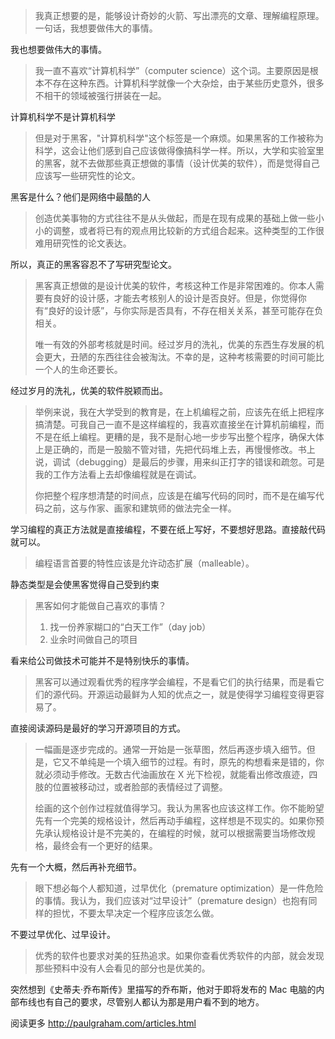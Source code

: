 
> 我真正想要的是，能够设计奇妙的火箭、写出漂亮的文章、理解编程原理。一句话，我想要做伟大的事情。

我也想要做伟大的事情。

> 我一直不喜欢“计算机科学”（computer
> science）这个词。主要原因是根本不存在这种东西。计算机科学就像一个大杂烩，由于某些历史意外，很多不相干的领域被强行拼装在一起。

计算机科学不是计算机科学

> 但是对于黑客，"计算机科学"这个标签是一个麻烦。如果黑客的工作被称为科学，这会让他们感到自己应该做得像搞科学一样。所以，大学和实验室里的黑客，就不去做那些真正想做的事情（设计优美的软件），而是觉得自己应该写一些研究性的论文。

黑客是什么？他们是网络中最酷的人

> 创造优美事物的方式往往不是从头做起，而是在现有成果的基础上做一些小小的调整，或者将已有的观点用比较新的方式组合起来。这种类型的工作很难用研究性的论文表达。

所以，真正的黑客容忍不了写研究型论文。

> 黑客真正想做的是设计优美的软件，考核这种工作是非常困难的。你本人需要有良好的设计感，才能去考核别人的设计是否良好。但是，你觉得你有“良好的设计感”，与你实际是否具有，不存在相关关系，甚至可能存在负相关。
>
> 唯一有效的外部考核就是时间。经过岁月的洗礼，优美的东西生存发展的机会更大，丑陋的东西往往会被淘汰。不幸的是，这种考核需要的时间可能比一个人的生命还要长。

经过岁月的洗礼，优美的软件脱颖而出。

> 举例来说，我在大学受到的教育是，在上机编程之前，应该先在纸上把程序搞清楚。可我自己一直不是这样编程的，我喜欢直接坐在计算机前编程，而不是在纸上编程。更糟的是，我不是耐心地一步步写出整个程序，确保大体上是正确的，而是一股脑不管对错，先把代码堆上去，再慢慢修改。书上说，调试（debugging）是最后的步骤，用来纠正打字的错误和疏忽。可是我的工作方法看上去却像编程就是在调试。
>
> 你把整个程序想清楚的时间点，应该是在编写代码的同时，而不是在编写代码之前，这与作家、画家和建筑师的做法完全一样。

学习编程的真正方法就是直接编程，不要在纸上写好，不要想好思路。直接敲代码就可以。

> 编程语言首要的特性应该是允许动态扩展（malleable）。

静态类型是会使黑客觉得自己受到约束

> 黑客如何才能做自己喜欢的事情？
>
> 1.  找一份养家糊口的“白天工作”（day job）
> 2.  业余时间做自己的项目

看来给公司做技术可能并不是特别快乐的事情。

> 黑客可以通过观看优秀的程序学会编程，不是看它们的执行结果，而是看它们的源代码。开源运动最鲜为人知的优点之一，就是使得学习编程变得更容易了。

直接阅读源码是最好的学习开源项目的方式。

> 一幅画是逐步完成的。通常一开始是一张草图，然后再逐步填入细节。但是，它又不单纯是一个填入细节的过程。有时，原先的构想看来是错的，你就必须动手修改。无数古代油画放在
> X
> 光下检视，就能看出修改痕迹，四肢的位置被移动过，或者脸部的表情经过了调整。
>
> 绘画的这个创作过程就值得学习。我认为黑客也应该这样工作。你不能盼望先有一个完美的规格设计，然后再动手编程，这样想是不现实的。如果你预先承认规格设计是不完美的，在编程的时候，就可以根据需要当场修改规格，最终会有一个更好的结果。

先有一个大概，然后再补充细节。

> 眼下想必每个人都知道，过早优化（premature
> optimization）是一件危险的事情。我认为，我们应该对“过早设计”（premature
> design）也抱有同样的担忧，不要太早决定一个程序应该怎么做。

不要过早优化、过早设计。

> 优秀的软件也要求对美的狂热追求。如果你查看优秀软件的内部，就会发现那些预料中没有人会看见的部分也是优美的。

突然想到《史蒂夫·乔布斯传》里描写的乔布斯，他对于即将发布的 Mac
电脑的内部布线也有自己的要求，尽管别人都认为那是用户看不到的地方。

阅读更多 http://paulgraham.com/articles.html
